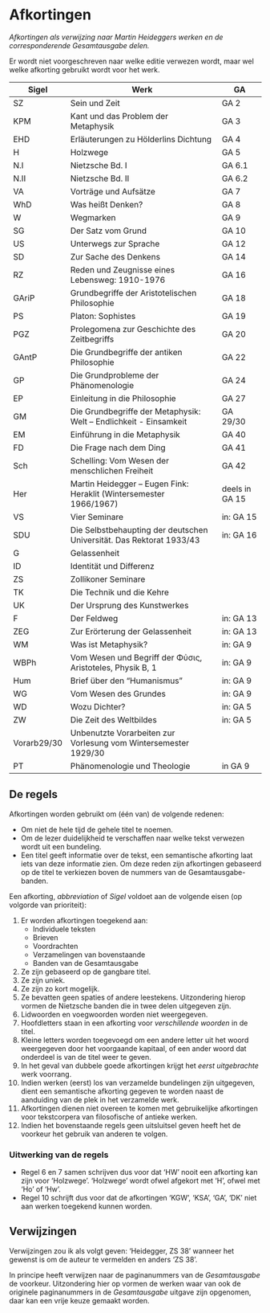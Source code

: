 # Afkortingen

_Afkortingen als verwijzing naar Martin Heideggers werken en de corresponderende *Gesamtausgabe* delen._

Er wordt niet voorgeschreven naar welke editie verwezen wordt, maar wel welke afkorting gebruikt wordt voor het werk.

| Sigel | Werk                                                              | GA |
| ----------------- | -------------------------------------------------------------------- | ---------------- |
| SZ                | Sein und Zeit                                                        | GA 2           |
| KPM               | Kant und das Problem der Metaphysik                                  | GA 3             |
| EHD               | Erläuterungen zu Hölderlins Dichtung                                 | GA 4             |
| H                 | Holzwege                                                             | GA 5        |
| N.I               | Nietzsche Bd. I                                                      | GA 6.1      |
| N.II              | Nietzsche Bd. II                                                     | GA 6.2      |
| VA                | Vorträge und Aufsätze                                                | GA 7        |
| WhD               | Was heißt Denken?                                                    | GA 8        |
| W                 | Wegmarken                                                            | GA 9             |
| SG                | Der Satz vom Grund                                                   | GA 10       |
| US                | Unterwegs zur Sprache                                                | GA 12       |
| SD                | Zur Sache des Denkens                                                | GA 14       |
| RZ                | Reden und Zeugnisse eines Lebensweg: 1910-1976                       | GA 16            |
| GAriP             | Grundbegriffe der Aristotelischen Philosophie                        | GA 18            |
| PS                | Platon: Sophistes                                                    | GA 19            |
| PGZ               | Prolegomena zur Geschichte des Zeitbegriffs                          | GA 20            |
| GAntP             | Die Grundbegriffe der antiken Philosophie                            | GA 22            |
| GP                | Die Grundprobleme der Phänomenologie                                 | GA 24            |
| EP                | Einleitung in die Philosophie                                        | GA 27            |
| GM                | Die Grundbegriffe der Metaphysik: Welt – Endlichkeit - Einsamkeit    | GA 29/30         |
| EM                | Einführung in die Metaphysik                                         | GA 40       |
| FD                | Die Frage nach dem Ding                                              | GA 41       |
| Sch               | Schelling: Vom Wesen der menschlichen Freiheit                       | GA 42            |
| Her               | Martin Heidegger – Eugen Fink: Heraklit (Wintersemester 1966/1967)   | deels in GA 15   |
| VS                | Vier Seminare                                                        | in: GA 15        |
| SDU               | Die Selbstbehaupting der deutschen Universität. Das Rektorat 1933/43 | in: GA 16        |
| G                 | Gelassenheit                                                         |             |
| ID                | Identität und Differenz                                              |             |
| ZS                | Zollikoner Seminare                  |                  |
| TK                | Die Technik und die Kehre                                            |                  |
| UK                | Der Ursprung des Kunstwerkes                                         |                  |
| F                 | Der Feldweg                                                          | in: GA 13    |
| ZEG               | Zur Erörterung der Gelassenheit                                      | in: GA 13    |
| WM                | Was ist Metaphysik?                                                  | in: GA 9     |
| WBPh              | Vom Wesen und Begriff der Φὐσις, Aristoteles, Physik B, 1            | in: GA 9     |
| Hum               | Brief über den “Humanismus”                                          | in: GA 9         |
| WG                | Vom Wesen des Grundes                                                | in: GA 9         |
| WD                | Wozu Dichter?                                                        | in: GA 5         |
| ZW                | Die Zeit des Weltbildes                                              | in: GA 5         |
| Vorarb29/30       | Unbenutzte Vorarbeiten zur Vorlesung vom Wintersemester 1929/30      |                  |
| PT | Phänomenologie und Theologie | in GA 9 |

## De regels
Afkortingen worden gebruikt om (één van) de volgende redenen:
- Om niet de hele tijd de gehele titel te noemen.
- Om de lezer duidelijkheid te verschaffen naar welke tekst verwezen wordt uit een bundeling.
- Een titel geeft informatie over de tekst, een semantische afkorting laat iets van deze informatie zien. Om deze reden zijn afkortingen gebaseerd op de titel te verkiezen boven de nummers van de Gesamtausgabe-banden.

Een afkorting, *abbreviation* of *Sigel* voldoet aan de volgende eisen (op volgorde van prioriteit):
1. Er worden afkortingen toegekend aan:
	- Individuele teksten
	- Brieven
	- Voordrachten
	- Verzamelingen van bovenstaande
	- Banden van de Gesamtausgabe
1. Ze zijn gebaseerd op de gangbare titel.
2. Ze zijn uniek.
3. Ze zijn zo kort mogelijk.
4. Ze bevatten geen spaties of andere leestekens. Uitzondering hierop vormen de Nietzsche banden die in twee delen uitgegeven zijn.
5. Lidwoorden en voegwoorden worden niet weergegeven.
6. Hoofdletters staan in een afkorting voor *verschillende woorden* in de titel.
7. Kleine letters worden toegevoegd om een andere letter uit het woord weergegeven door het voorgaande kapitaal, of een ander woord dat onderdeel is van de titel weer te geven.
8. In het geval van dubbele goede afkortingen krijgt het *eerst uitgebrachte* werk voorrang.
9. Indien werken (eerst) los van verzamelde bundelingen zijn uitgegeven, dient een semantische afkorting gegeven te worden naast de aanduiding van de plek in het verzamelde werk.
10. Afkortingen dienen niet overeen te komen met gebruikelijke afkortingen voor tekstcorpera van filosofische of antieke werken.
11. Indien het bovenstaande regels geen uitsluitsel geven heeft het de voorkeur het gebruik van anderen te volgen.

### Uitwerking van de regels

- Regel 6 en 7 samen schrijven dus voor dat ‘HW’ nooit een afkorting kan zijn voor ‘Holzwege’. ‘Holzwege’ wordt ofwel afgekort met ‘H’, ofwel met ‘Ho’ of ‘Hw’.
- Regel 10 schrijft dus voor dat de afkortingen ‘KGW’, ‘KSA’, ‘GA’, ‘DK’ niet aan werken toegekend kunnen worden.

## Verwijzingen

Verwijzingen zou ik als volgt geven: ‘Heidegger, ZS 38’ wanneer het gewenst is om de auteur te vermelden en anders ‘ZS 38’.

In principe heeft verwijzen naar de paginanummers van de *Gesamtausgabe* de voorkeur. Uitzondering hier op vormen de werken waar van ook de originele paginanummers in de *Gesamtausgabe* uitgave zijn opgenomen, daar kan een vrije keuze gemaakt worden.